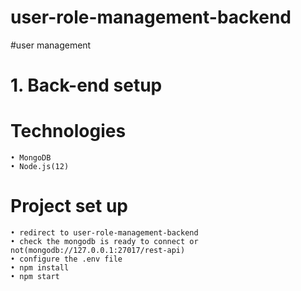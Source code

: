 # user-role-management-backend

#user management

#    1. Back-end setup

#	Technologies
    • MongoDB
    • Node.js(12)
	
#	Project set up
    • redirect to user-role-management-backend
    • check the mongodb is ready to connect or not(mongodb://127.0.0.1:27017/rest-api)
    • configure the .env file
    • npm install
    • npm start
